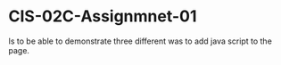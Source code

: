 # CIS-02C-Assignmnet-01
Is to be able to demonstrate three different was to add java script to the page.  

